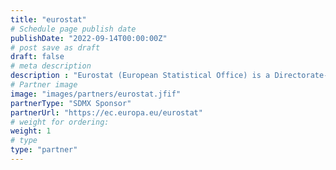 ```yaml
---
title: "eurostat"
# Schedule page publish date
publishDate: "2022-09-14T00:00:00Z"
# post save as draft
draft: false
# meta description
description : "Eurostat (European Statistical Office) is a Directorate-General of the European Commission with the responsibilities of providing statistical information to the institutions of the European Union (EU) and promoting the harmonisation of statistical methods across its member states and candidates for accession as well as EFTA countries. Eurostat is one of the seven SDMX sponsor organisations and a member of the Prioritisation Group which is responsible for identifying user needs and setting development priorities for sdmx.io."
# Partner image
image: "images/partners/eurostat.jfif"
partnerType: "SDMX Sponsor"
partnerUrl: "https://ec.europa.eu/eurostat"
# weight for ordering:
weight: 1
# type
type: "partner"
---
```


